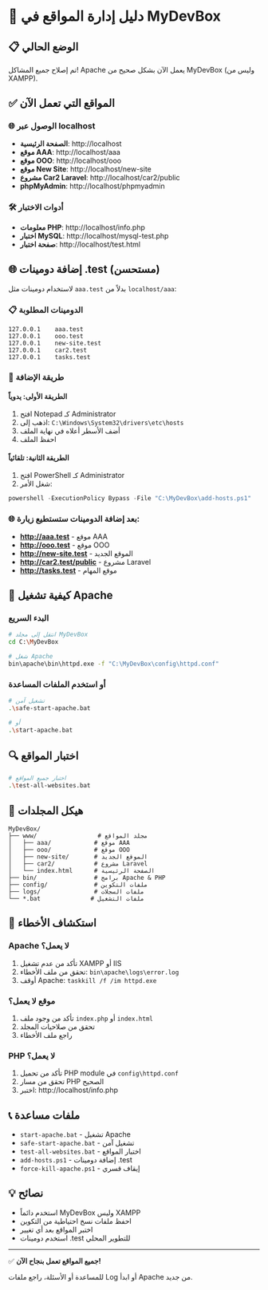 # 🚀 دليل إدارة المواقع في MyDevBox

## 📋 الوضع الحالي
تم إصلاح جميع المشاكل! Apache يعمل الآن بشكل صحيح من MyDevBox (وليس من XAMPP).

## ✅ المواقع التي تعمل الآن

### 🌐 الوصول عبر localhost
- **الصفحة الرئيسية**: http://localhost
- **موقع AAA**: http://localhost/aaa
- **موقع OOO**: http://localhost/ooo  
- **موقع New Site**: http://localhost/new-site
- **مشروع Car2 Laravel**: http://localhost/car2/public
- **phpMyAdmin**: http://localhost/phpmyadmin

### 🛠️ أدوات الاختبار
- **معلومات PHP**: http://localhost/info.php
- **اختبار MySQL**: http://localhost/mysql-test.php
- **صفحة اختبار**: http://localhost/test.html

## 🌐 إضافة دومينات .test (مستحسن)

لاستخدام دومينات مثل `aaa.test` بدلاً من `localhost/aaa`:

### 📋 الدومينات المطلوبة
```
127.0.0.1    aaa.test
127.0.0.1    ooo.test
127.0.0.1    new-site.test
127.0.0.1    car2.test
127.0.0.1    tasks.test
```

### 🔧 طريقة الإضافة

#### الطريقة الأولى: يدوياً
1. افتح Notepad كـ Administrator
2. اذهب إلى: `C:\Windows\System32\drivers\etc\hosts`
3. أضف الأسطر أعلاه في نهاية الملف
4. احفظ الملف

#### الطريقة الثانية: تلقائياً
1. افتح PowerShell كـ Administrator
2. شغل الأمر:
```powershell
powershell -ExecutionPolicy Bypass -File "C:\MyDevBox\add-hosts.ps1"
```

### 🌐 بعد إضافة الدومينات ستستطيع زيارة:
- **http://aaa.test** - موقع AAA
- **http://ooo.test** - موقع OOO  
- **http://new-site.test** - الموقع الجديد
- **http://car2.test/public** - مشروع Laravel
- **http://tasks.test** - موقع المهام

## 🔧 كيفية تشغيل Apache

### البدء السريع
```bash
# انتقل إلى مجلد MyDevBox
cd C:\MyDevBox

# شغل Apache
bin\apache\bin\httpd.exe -f "C:\MyDevBox\config\httpd.conf"
```

### أو استخدم الملفات المساعدة
```bash
# تشغيل آمن
.\safe-start-apache.bat

# أو
.\start-apache.bat
```

## 🔍 اختبار المواقع
```bash
# اختبار جميع المواقع
.\test-all-websites.bat
```

## 📁 هيكل المجلدات
```
MyDevBox/
├── www/                 # مجلد المواقع
│   ├── aaa/            # موقع AAA
│   ├── ooo/            # موقع OOO
│   ├── new-site/       # الموقع الجديد
│   ├── car2/           # مشروع Laravel
│   └── index.html      # الصفحة الرئيسية
├── bin/                # برامج Apache & PHP
├── config/             # ملفات التكوين
├── logs/               # ملفات السجلات
└── *.bat              # ملفات التشغيل
```

## 🚨 استكشاف الأخطاء

### Apache لا يعمل؟
1. تأكد من عدم تشغيل XAMPP أو IIS
2. تحقق من ملف الأخطاء: `bin\apache\logs\error.log`
3. أوقف Apache: `taskkill /f /im httpd.exe`

### موقع لا يعمل؟
1. تأكد من وجود ملف `index.php` أو `index.html`
2. تحقق من صلاحيات المجلد
3. راجع ملف الأخطاء

### PHP لا يعمل؟
1. تأكد من تحميل PHP module في `config\httpd.conf`
2. تحقق من مسار PHP الصحيح
3. اختبر: http://localhost/info.php

## 📞 ملفات مساعدة
- `start-apache.bat` - تشغيل Apache
- `safe-start-apache.bat` - تشغيل آمن
- `test-all-websites.bat` - اختبار المواقع
- `add-hosts.ps1` - إضافة دومينات .test
- `force-kill-apache.ps1` - إيقاف قسري

## 💡 نصائح
- استخدم دائماً MyDevBox وليس XAMPP
- احفظ ملفات نسخ احتياطية من التكوين
- اختبر المواقع بعد أي تغيير
- استخدم دومينات .test للتطوير المحلي

---
✅ **جميع المواقع تعمل بنجاح الآن!**

للمساعدة أو الأسئلة، راجع ملفات Log أو ابدأ Apache من جديد. 